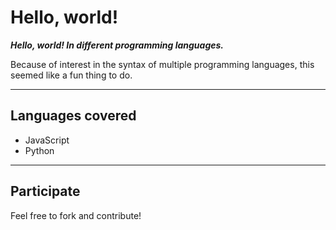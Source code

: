 # Hello, world!

***Hello, world! In different programming languages.***

Because of interest in the syntax of multiple programming languages, this seemed like a fun thing to do.

---

## Languages covered

* JavaScript
* Python

---

## Participate

Feel free to fork and contribute!
